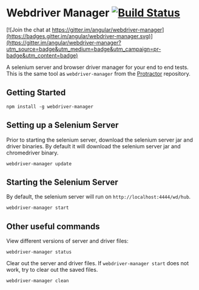 
Webdriver Manager [![Build Status](https://travis-ci.org/angular/webdriver-manager.png?branch=master)](https://travis-ci.org/angular/webdriver-manager) 
=================

[![Join the chat at https://gitter.im/angular/webdriver-manager](https://badges.gitter.im/angular/webdriver-manager.svg)](https://gitter.im/angular/webdriver-manager?utm_source=badge&utm_medium=badge&utm_campaign=pr-badge&utm_content=badge)

A selenium server and browser driver manager for your end to end tests. This is the same tool as `webdriver-manager` from the [Protractor](https://github.com/angular/protractor) repository.

Getting Started
---------------

```
npm install -g webdriver-manager
```

Setting up a Selenium Server
----------------------------

Prior to starting the selenium server, download the selenium server jar and driver binaries. By default it will download the selenium server jar and chromedriver binary.

```
webdriver-manager update
```

Starting the Selenium Server
----------------------------

By default, the selenium server will run on `http://localhost:4444/wd/hub`.


```
webdriver-manager start
```

Other useful commands
---------------------

View different versions of server and driver files:

```
webdriver-manager status
```

Clear out the server and driver files. If `webdriver-manager start` does not work, try to clear out the saved files.

```
webdriver-manager clean
```
